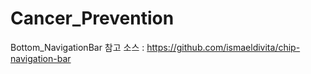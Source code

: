 # Cancer_Prevention

Bottom_NavigationBar 참고 소스 : https://github.com/ismaeldivita/chip-navigation-bar
